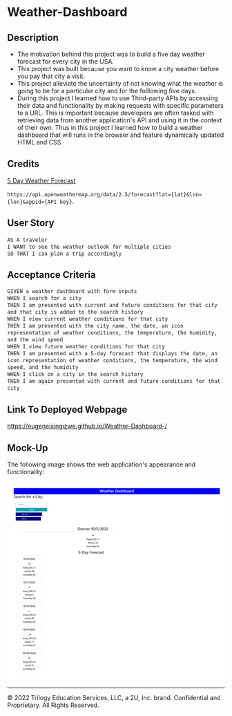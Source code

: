 # Weather-Dashboard

## Description

- The motivation behind this project was to build a five day weather forecast for every city in the USA. 
- This project was built because you want to know a city weather before you pay that city a visit. 
- This project alleviate the uncertainty of not knowing what the weather is going to be for a particular city and for the folllowing five days.  
-  During this project I learned how to use Third-party APIs by accessing their data and functionality by making requests with specific parameters to a URL. This is important because developers are often tasked with retrieving data from another application's API and using it in the context of their own. Thus in this project I learned how to build a weather dashboard that will runs in the browser and feature dynamically updated HTML and CSS.


## Credits

[5 Day Weather Forecast](https://openweathermap.org/forecast5)

 `https://api.openweathermap.org/data/2.5/forecast?lat={lat}&lon={lon}&appid={API key}`. 



## User Story

```
AS A traveler
I WANT to see the weather outlook for multiple cities
SO THAT I can plan a trip accordingly
```

## Acceptance Criteria

```
GIVEN a weather dashboard with form inputs
WHEN I search for a city
THEN I am presented with current and future conditions for that city and that city is added to the search history
WHEN I view current weather conditions for that city
THEN I am presented with the city name, the date, an icon representation of weather conditions, the temperature, the humidity, and the wind speed
WHEN I view future weather conditions for that city
THEN I am presented with a 5-day forecast that displays the date, an icon representation of weather conditions, the temperature, the wind speed, and the humidity
WHEN I click on a city in the search history
THEN I am again presented with current and future conditions for that city
```

## Link To Deployed Webpage 

https://eugeneisingizwe.github.io/Weather-Dashboard-/

## Mock-Up

The following image shows the web application's appearance and functionality:

![The weather app includes a search option, a list of cities, and a five-day forecast and current weather conditions for Atlanta.](./main/image/screenshot.png)



- - -
© 2022 Trilogy Education Services, LLC, a 2U, Inc. brand. Confidential and Proprietary. All Rights Reserved.